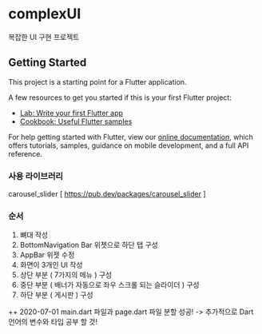 # complexUI

복잡한 UI 구현 프로젝트

## Getting Started

This project is a starting point for a Flutter application.

A few resources to get you started if this is your first Flutter project:

- [Lab: Write your first Flutter app](https://flutter.dev/docs/get-started/codelab)
- [Cookbook: Useful Flutter samples](https://flutter.dev/docs/cookbook)

For help getting started with Flutter, view our
[online documentation](https://flutter.dev/docs), which offers tutorials,
samples, guidance on mobile development, and a full API reference.

### 사용 라이브러리

carousel_slider [ https://pub.dev/packages/carousel_slider ]

### 순서 

1. 뼈대 작성
2. BottomNavigation Bar 위젯으로 하단 탭 구성
3. AppBar 위젯 수정
4. 화면이 3개인 UI 작성
5. 상단 부분 ( 7가지의 메뉴 ) 구성
6. 중단 부분 ( 배너가 자동으로 좌우 스크롤 되는 슬라이더 ) 구성
7. 하단 부분 ( 게시판 ) 구성

++ 
2020-07-01
main.dart 파일과 page.dart 파일 분할 성공!
-> 추가적으로 Dart 언어의 변수와 타입 공부 할 것!